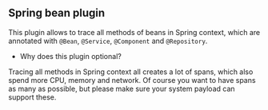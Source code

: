 ## Spring bean plugin

This plugin allows to trace all methods of beans in Spring context, which are annotated with
`@Bean`, `@Service`, `@Component` and `@Repository`.

- Why does this plugin optional?

Tracing all methods in Spring context all creates a lot of spans, which also spend more CPU, memory and network. Of
course you want to have spans as many as possible, but please make sure your system payload can support these.
